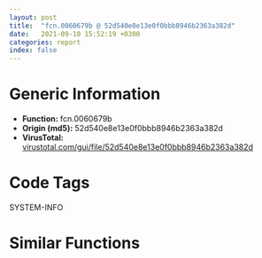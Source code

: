 ```yaml
---
layout: post
title:  "fcn.0060679b @ 52d540e8e13e0f0bbb8946b2363a382d"
date:   2021-09-10 15:52:19 +0300
categories: report
index: false
---
```


# Generic Information
- **Function:** fcn.0060679b
- **Origin (md5):** 52d540e8e13e0f0bbb8946b2363a382d
- **VirusTotal:** [virustotal.com/gui/file/52d540e8e13e0f0bbb8946b2363a382d][virustotal_ref]

# Code Tags
<span class="tag" id="SYSTEM-INFO">SYSTEM-INFO</span>


# Similar Functions
<script type="text/javascript" src="https://www.gstatic.com/charts/loader.js"></script>
<script type="text/javascript">

    google.charts.load('current', {'packages':['corechart']});
    google.charts.setOnLoadCallback(drawChart);

    function drawChart() {
    var data = new google.visualization.DataTable();
        data.addColumn('number', 'X');
        data.addColumn('number', 'Y');
        data.addColumn({type: 'string', role: 'tooltip', 'p': {'html': true}});
        data.addColumn({'type': 'string', 'role': 'style'});
        
        data.addRows([
    [109.83223724365234, -217.00811767578125, '<b><a href="/report/fcn.0060679b@52d540e8e13e0f0bbb8946b2363a382d">fcn.0060679b</a><br>@52d540e8e13e0f0bbb8946b2363a382d</b><br><br>push ebp<br>mov ebp esp<br>call dword[sym.imp.KERNEL32.dll_IsDebuggerPresent]<br>push 1<br>mov dword[0x6a0b4c] eax<br>call fcn.0060a1ec<br>push dword[ebp+8]<br>call fcn.0060a5da<br>cmp dword[0x6a0b4c] 0<br>pop ecx<br>pop ecx<br>jne 0x6067cb<br>push 1<br>call fcn.0060a1ec<br>pop ecx<br>push 0xc0000409<br>call fcn.0060a5c5<br>pop ecx<br>pop ebp<br>ret<br>', 'point { fill-color: #e0440e; }'],
[114.32411193847656, -242.79954528808594, '<b><a href="/report/fcn.00411894@6e195fbdf6b398dc597c28abc7c7a2ae">fcn.00411894</a><br>@6e195fbdf6b398dc597c28abc7c7a2ae</b><br><br>push ebp<br>mov ebp esp<br>call dword[sym.imp.KERNEL32.dll_IsDebuggerPresent]<br>push 1<br>mov dword[0xc44844] eax<br>call fcn.00411330<br>push dword[ebp+8]<br>call fcn.0040e3a9<br>cmp dword[0xc44844] 0<br>pop ecx<br>pop ecx<br>jne 0x4118c4<br>push 1<br>call fcn.00411330<br>pop ecx<br>push 0xc0000409<br>call fcn.0040e394<br>pop ecx<br>pop ebp<br>ret<br>', 'null'],
[87.71235656738281, -220.69505310058594, '<b><a href="/report/fcn.0040cdf4@1fd683a7f72f257d6d6de6e845d6c40a">fcn.0040cdf4</a><br>@1fd683a7f72f257d6d6de6e845d6c40a</b><br><br>push ebp<br>mov ebp esp<br>call dword[sym.imp.KERNEL32.dll_IsDebuggerPresent]<br>push 1<br>mov dword[0xc3520c] eax<br>call fcn.0040c890<br>push dword[ebp+8]<br>call fcn.00409903<br>cmp dword[0xc3520c] 0<br>pop ecx<br>pop ecx<br>jne 0x40ce24<br>push 1<br>call fcn.0040c890<br>pop ecx<br>push 0xc0000409<br>call fcn.004098ee<br>pop ecx<br>pop ebp<br>ret<br>', 'null'],
[89.08019256591797, -233.00025939941406, '<b><a href="/report/fcn.0040ed34@fec037c981b84fb9df87dac6521840c9">fcn.0040ed34</a><br>@fec037c981b84fb9df87dac6521840c9</b><br><br>push ebp<br>mov ebp esp<br>call dword[sym.imp.KERNEL32.dll_IsDebuggerPresent]<br>push 1<br>mov dword[0xb6a50c] eax<br>call fcn.0040e7d0<br>push dword[ebp+8]<br>call fcn.0040b84d<br>cmp dword[0xb6a50c] 0<br>pop ecx<br>pop ecx<br>jne 0x40ed64<br>push 1<br>call fcn.0040e7d0<br>pop ecx<br>push 0xc0000409<br>call fcn.0040b838<br>pop ecx<br>pop ebp<br>ret<br>', 'null'],
[100.00558471679688, -225.5753936767578, '<b><a href="/report/fcn.00411724@e69fcfbd512770c44a9d6b90a42edeb0">fcn.00411724</a><br>@e69fcfbd512770c44a9d6b90a42edeb0</b><br><br>push ebp<br>mov ebp esp<br>call dword[sym.imp.KERNEL32.dll_IsDebuggerPresent]<br>push 1<br>mov dword[0xb95964] eax<br>call fcn.004111c1<br>push dword[ebp+8]<br>call fcn.0040e2d2<br>cmp dword[0xb95964] 0<br>pop ecx<br>pop ecx<br>jne 0x411754<br>push 1<br>call fcn.004111c1<br>pop ecx<br>push 0xc0000409<br>call fcn.0040e2bd<br>pop ecx<br>pop ebp<br>ret<br>', 'null'],
[123.60305786132812, -234.56541442871094, '<b><a href="/report/fcn.00410f64@3d0ec851566b617e7e4e75da3dd9651c">fcn.00410f64</a><br>@3d0ec851566b617e7e4e75da3dd9651c</b><br><br>push ebp<br>mov ebp esp<br>call dword[sym.imp.KERNEL32.dll_IsDebuggerPresent]<br>push 1<br>mov dword[0xb949dc] eax<br>call fcn.00410a01<br>push dword[ebp+8]<br>call fcn.0040db12<br>cmp dword[0xb949dc] 0<br>pop ecx<br>pop ecx<br>jne 0x410f94<br>push 1<br>call fcn.00410a01<br>pop ecx<br>push 0xc0000409<br>call fcn.0040dafd<br>pop ecx<br>pop ebp<br>ret<br>', 'null'],
[102.00223541259766, -237.16278076171875, '<b><a href="/report/fcn.00658234@8c848ad89aab40a1738b363a37856125">fcn.00658234</a><br>@8c848ad89aab40a1738b363a37856125</b><br><br>push ebp<br>mov ebp esp<br>call dword[sym.imp.KERNEL32.dll_IsDebuggerPresent]<br>push 1<br>mov dword[0x46fe09c] eax<br>call fcn.00657cd0<br>push dword[ebp+8]<br>call fcn.00654d4c<br>cmp dword[0x46fe09c] 0<br>pop ecx<br>pop ecx<br>jne 0x658264<br>push 1<br>call fcn.00657cd0<br>pop ecx<br>push 0xc0000409<br>call fcn.00654d37<br>pop ecx<br>pop ebp<br>ret<br>', 'null'],
[121.39170837402344, -221.41586303710938, '<b><a href="/report/fcn.0047fa9b@912f1d013a0d6151bc7a7cef6da1b2a0">fcn.0047fa9b</a><br>@912f1d013a0d6151bc7a7cef6da1b2a0</b><br><br>push ebp<br>mov ebp esp<br>call dword[sym.imp.KERNEL32.dll_IsDebuggerPresent]<br>push 1<br>mov dword[0x4bd394] eax<br>call fcn.0048ac2f<br>push dword[ebp+8]<br>call fcn.004841b6<br>cmp dword[0x4bd394] 0<br>pop ecx<br>pop ecx<br>jne 0x47facb<br>push 1<br>call fcn.0048ac2f<br>pop ecx<br>push 0xc0000409<br>call fcn.004841a1<br>pop ecx<br>pop ebp<br>ret<br>', 'null'],
[104.23487091064453, -249.96588134765625, '<b><a href="/report/fcn.00435b09@d96761eb00d2d97e2b6f5ffffed0b46a">fcn.00435b09</a><br>@d96761eb00d2d97e2b6f5ffffed0b46a</b><br><br>push ebp<br>mov ebp esp<br>call dword[sym.imp.KERNEL32.dll_IsDebuggerPresent]<br>push 1<br>mov dword[0x4c50e4] eax<br>call fcn.004354c0<br>push dword[ebp+8]<br>call fcn.0042a395<br>cmp dword[0x4c50e4] 0<br>pop ecx<br>pop ecx<br>jne 0x435b39<br>push 1<br>call fcn.004354c0<br>pop ecx<br>push 0xc0000409<br>call fcn.0042a380<br>pop ecx<br>pop ebp<br>ret<br>', 'null'],
[91.67613983154297, -245.07876586914062, '<b><a href="/report/fcn.0040c9f4@f9b80f61ad003ebdee20dab4a0087d2a">fcn.0040c9f4</a><br>@f9b80f61ad003ebdee20dab4a0087d2a</b><br><br>push ebp<br>mov ebp esp<br>call dword[sym.imp.KERNEL32.dll_IsDebuggerPresent]<br>push 1<br>mov dword[0xbbf5bc] eax<br>call fcn.0040c491<br>push dword[ebp+8]<br>call fcn.004095a2<br>cmp dword[0xbbf5bc] 0<br>pop ecx<br>pop ecx<br>jne 0x40ca24<br>push 1<br>call fcn.0040c491<br>pop ecx<br>push 0xc0000409<br>call fcn.0040958d<br>pop ecx<br>pop ebp<br>ret<br>', 'null'],
[111.29664611816406, -229.91342163085938, '<b><a href="/report/fcn.0040e2d4@01be4434cc5f975da87a4b25d209e100">fcn.0040e2d4</a><br>@01be4434cc5f975da87a4b25d209e100</b><br><br>push ebp<br>mov ebp esp<br>call dword[sym.imp.KERNEL32.dll_IsDebuggerPresent]<br>push 1<br>mov dword[0xc15884] eax<br>call fcn.0040dd70<br>push dword[ebp+8]<br>call fcn.0040adde<br>cmp dword[0xc15884] 0<br>pop ecx<br>pop ecx<br>jne 0x40e304<br>push 1<br>call fcn.0040dd70<br>pop ecx<br>push 0xc0000409<br>call fcn.0040adc9<br>pop ecx<br>pop ebp<br>ret<br>', 'null'],
[98.26032257080078, -212.60235595703125, '<b><a href="/report/fcn.00414234@4643b8f5a3d13e435a65fc553546b71e">fcn.00414234</a><br>@4643b8f5a3d13e435a65fc553546b71e</b><br><br>push ebp<br>mov ebp esp<br>call dword[sym.imp.KERNEL32.dll_IsDebuggerPresent]<br>push 1<br>mov dword[0xc6d484] eax<br>call fcn.00413cd0<br>push dword[ebp+8]<br>call fcn.00410d43<br>cmp dword[0xc6d484] 0<br>pop ecx<br>pop ecx<br>jne 0x414264<br>push 1<br>call fcn.00413cd0<br>pop ecx<br>push 0xc0000409<br>call fcn.00410d2e<br>pop ecx<br>pop ebp<br>ret<br>', 'null'],
[121.5441665649414, -192.1651153564453, '<b><a href="/report/fcn.64143114@07e4412910bcf0f5969ef64c44eecb2d">fcn.64143114</a><br>@07e4412910bcf0f5969ef64c44eecb2d</b><br><br>push ebp<br>mov ebp esp<br>call dword[sym.imp.KERNEL32.dll_IsDebuggerPresent]<br>push 1<br>mov dword[0x641beb1c] eax<br>call sub.MSVCR120.dll__crt_debugger_hook<br>push dword[ebp+8]<br>call sub.MSVCR120.dll___crtUnhandledException<br>cmp dword[0x641beb1c] 0<br>pop ecx<br>pop ecx<br>jne 0x64143144<br>push 1<br>call sub.MSVCR120.dll__crt_debugger_hook<br>pop ecx<br>push 0xc0000409<br>call sub.MSVCR120.dll___crtTerminateProcess<br>pop ecx<br>pop ebp<br>ret<br>', 'null'],
[113.83623504638672, -189.51632690429688, '<b><a href="/report/fcn.0044e772@3dfcfb1d918b690c00de324bcfcdc082">fcn.0044e772</a><br>@3dfcfb1d918b690c00de324bcfcdc082</b><br><br>push ebp<br>mov ebp esp<br>call dword[sym.imp.KERNEL32.dll_IsDebuggerPresent]<br>push 1<br>mov dword[0x489ee4] eax<br>call sub.MSVCR120.dll__crt_debugger_hook<br>push dword[ebp+8]<br>call sub.MSVCR120.dll___crtUnhandledException<br>cmp dword[0x489ee4] 0<br>pop ecx<br>pop ecx<br>jne 0x44e7a2<br>push 1<br>call sub.MSVCR120.dll__crt_debugger_hook<br>pop ecx<br>push 0xc0000409<br>call sub.MSVCR120.dll___crtTerminateProcess<br>pop ecx<br>pop ebp<br>ret<br>', 'null'],
[-90.40025329589844, 148.11770629882812, '<b><a href="/report/fcn.0040d1cb@59aef7c08025d70f84c85db2092fc99e">fcn.0040d1cb</a><br>@59aef7c08025d70f84c85db2092fc99e</b><br><br>push 8<br>push 0x42a4d0<br>call fcn.0040e2ec<br>and dword[ebp-4] 0<br>push 0<br>push 1<br>call fcn.00412b4a<br>pop ecx<br>pop ecx<br>jmp 0x40d1be<br>or dword[ebp-4] 0xffffffff<br>push 3<br>call dword[sym.imp.KERNEL32.dll_ExitProcess]<br>cmp ecx dword[0x433138]<br>jne 0x40d1d4<br>ret<br>jmp 0x40d19a<br>', 'null'],
[-92.33269500732422, 118.1568603515625, '<b><a href="/report/fcn.004099c8@f9b80f61ad003ebdee20dab4a0087d2a">fcn.004099c8</a><br>@f9b80f61ad003ebdee20dab4a0087d2a</b><br><br>push ebp<br>mov ebp esp<br>cmp dword[ebp+8] 0<br>je 0x4099fe<br>push dword[ebp+8]<br>push 0<br>push dword[0xbbe794]<br>call dword[sym.imp.KERNEL32.dll_HeapFree]<br>test eax eax<br>jne 0x4099fe<br>push esi<br>call fcn.0040a777<br>mov esi eax<br>call dword[sym.imp.KERNEL32.dll_GetLastError]<br>push eax<br>call fcn.0040a78a<br>pop ecx<br>mov dword[esi] eax<br>pop esi<br>pop ebp<br>ret<br>', 'null'],
[-87.0928955078125, 129.74441528320312, '<b><a href="/report/fcn.00422f95@d96761eb00d2d97e2b6f5ffffed0b46a">fcn.00422f95</a><br>@d96761eb00d2d97e2b6f5ffffed0b46a</b><br><br>push ebp<br>mov ebp esp<br>cmp dword[ebp+8] 0<br>je 0x422fcb<br>push dword[ebp+8]<br>push 0<br>push dword[0x4c4204]<br>call dword[sym.imp.KERNEL32.dll_HeapFree]<br>test eax eax<br>jne 0x422fcb<br>push esi<br>call fcn.00428d68<br>mov esi eax<br>call dword[sym.imp.KERNEL32.dll_GetLastError]<br>push eax<br>call fcn.00428d7b<br>pop ecx<br>mov dword[esi] eax<br>pop esi<br>pop ebp<br>ret<br>', 'null'],
[-72.29003143310547, 109.53046417236328, '<b><a href="/report/fcn.0040e6f8@e69fcfbd512770c44a9d6b90a42edeb0">fcn.0040e6f8</a><br>@e69fcfbd512770c44a9d6b90a42edeb0</b><br><br>push ebp<br>mov ebp esp<br>cmp dword[ebp+8] 0<br>je 0x40e72e<br>push dword[ebp+8]<br>push 0<br>push dword[0xb94b3c]<br>call dword[sym.imp.KERNEL32.dll_HeapFree]<br>test eax eax<br>jne 0x40e72e<br>push esi<br>call fcn.0040f4a7<br>mov esi eax<br>call dword[sym.imp.KERNEL32.dll_GetLastError]<br>push eax<br>call fcn.0040f4ba<br>pop ecx<br>mov dword[esi] eax<br>pop esi<br>pop ebp<br>ret<br>', 'null'],
[-99.43159484863281, 129.1082305908203, '<b><a href="/report/fcn.0040e7c8@6e195fbdf6b398dc597c28abc7c7a2ae">fcn.0040e7c8</a><br>@6e195fbdf6b398dc597c28abc7c7a2ae</b><br><br>push ebp<br>mov ebp esp<br>cmp dword[ebp+8] 0<br>je 0x40e7fe<br>push dword[ebp+8]<br>push 0<br>push dword[0xc43a1c]<br>call dword[sym.imp.KERNEL32.dll_HeapFree]<br>test eax eax<br>jne 0x40e7fe<br>push esi<br>call fcn.0040f577<br>mov esi eax<br>call dword[sym.imp.KERNEL32.dll_GetLastError]<br>push eax<br>call fcn.0040f58a<br>pop ecx<br>mov dword[esi] eax<br>pop esi<br>pop ebp<br>ret<br>', 'null'],
[-74.9212646484375, 131.71302795410156, '<b><a href="/report/fcn.0047b716@912f1d013a0d6151bc7a7cef6da1b2a0">fcn.0047b716</a><br>@912f1d013a0d6151bc7a7cef6da1b2a0</b><br><br>push ebp<br>mov ebp esp<br>cmp dword[ebp+8] 0<br>je 0x47b74c<br>push dword[ebp+8]<br>push 0<br>push dword[0x4bd558]<br>call dword[sym.imp.KERNEL32.dll_HeapFree]<br>test eax eax<br>jne 0x47b74c<br>push esi<br>call fcn.00483caa<br>mov esi eax<br>call dword[sym.imp.KERNEL32.dll_GetLastError]<br>push eax<br>call fcn.00483cbd<br>pop ecx<br>mov dword[esi] eax<br>pop esi<br>pop ebp<br>ret<br>', 'null'],
[-98.86919403076172, 106.66191864013672, '<b><a href="/report/fcn.00411168@4643b8f5a3d13e435a65fc553546b71e">fcn.00411168</a><br>@4643b8f5a3d13e435a65fc553546b71e</b><br><br>push ebp<br>mov ebp esp<br>cmp dword[ebp+8] 0<br>je 0x41119e<br>push dword[ebp+8]<br>push 0<br>push dword[0xc6c658]<br>call dword[sym.imp.KERNEL32.dll_HeapFree]<br>test eax eax<br>jne 0x41119e<br>push esi<br>call fcn.00411f17<br>mov esi eax<br>call dword[sym.imp.KERNEL32.dll_GetLastError]<br>push eax<br>call fcn.00411f2a<br>pop ecx<br>mov dword[esi] eax<br>pop esi<br>pop ebp<br>ret<br>', 'null'],
[-67.26660919189453, 120.9599838256836, '<b><a href="/report/fcn.0040b208@01be4434cc5f975da87a4b25d209e100">fcn.0040b208</a><br>@01be4434cc5f975da87a4b25d209e100</b><br><br>push ebp<br>mov ebp esp<br>cmp dword[ebp+8] 0<br>je 0x40b23e<br>push dword[ebp+8]<br>push 0<br>push dword[0xc14a5c]<br>call dword[sym.imp.KERNEL32.dll_HeapFree]<br>test eax eax<br>jne 0x40b23e<br>push esi<br>call fcn.0040bfb7<br>mov esi eax<br>call dword[sym.imp.KERNEL32.dll_GetLastError]<br>push eax<br>call fcn.0040bfca<br>pop ecx<br>mov dword[esi] eax<br>pop esi<br>pop ebp<br>ret<br>', 'null'],
[-105.29253387451172, 117.22964477539062, '<b><a href="/report/fcn.00409d28@1fd683a7f72f257d6d6de6e845d6c40a">fcn.00409d28</a><br>@1fd683a7f72f257d6d6de6e845d6c40a</b><br><br>push ebp<br>mov ebp esp<br>cmp dword[ebp+8] 0<br>je 0x409d5e<br>push dword[ebp+8]<br>push 0<br>push dword[0xc343e4]<br>call dword[sym.imp.KERNEL32.dll_HeapFree]<br>test eax eax<br>jne 0x409d5e<br>push esi<br>call fcn.0040aad7<br>mov esi eax<br>call dword[sym.imp.KERNEL32.dll_GetLastError]<br>push eax<br>call fcn.0040aaea<br>pop ecx<br>mov dword[esi] eax<br>pop esi<br>pop ebp<br>ret<br>', 'null'],
[-91.26331329345703, 96.97020721435547, '<b><a href="/report/fcn.0040df38@3d0ec851566b617e7e4e75da3dd9651c">fcn.0040df38</a><br>@3d0ec851566b617e7e4e75da3dd9651c</b><br><br>push ebp<br>mov ebp esp<br>cmp dword[ebp+8] 0<br>je 0x40df6e<br>push dword[ebp+8]<br>push 0<br>push dword[0xb93bb4]<br>call dword[sym.imp.KERNEL32.dll_HeapFree]<br>test eax eax<br>jne 0x40df6e<br>push esi<br>call fcn.0040ece7<br>mov esi eax<br>call dword[sym.imp.KERNEL32.dll_GetLastError]<br>push eax<br>call fcn.0040ecfa<br>pop ecx<br>mov dword[esi] eax<br>pop esi<br>pop ebp<br>ret<br>', 'null'],
[-85.62207794189453, 108.79376983642578, '<b><a href="/report/fcn.0040bc68@fec037c981b84fb9df87dac6521840c9">fcn.0040bc68</a><br>@fec037c981b84fb9df87dac6521840c9</b><br><br>push ebp<br>mov ebp esp<br>cmp dword[ebp+8] 0<br>je 0x40bc9e<br>push dword[ebp+8]<br>push 0<br>push dword[0xb696e4]<br>call dword[sym.imp.KERNEL32.dll_HeapFree]<br>test eax eax<br>jne 0x40bc9e<br>push esi<br>call fcn.0040ca17<br>mov esi eax<br>call dword[sym.imp.KERNEL32.dll_GetLastError]<br>push eax<br>call fcn.0040ca2a<br>pop ecx<br>mov dword[esi] eax<br>pop esi<br>pop ebp<br>ret<br>', 'null'],
[-80.2473373413086, 119.38318634033203, '<b><a href="/report/fcn.006069ef@52d540e8e13e0f0bbb8946b2363a382d">fcn.006069ef</a><br>@52d540e8e13e0f0bbb8946b2363a382d</b><br><br>push ebp<br>mov ebp esp<br>cmp dword[ebp+8] 0<br>je 0x606a25<br>push dword[ebp+8]<br>push 0<br>push dword[0x6a0bb0]<br>call dword[sym.imp.KERNEL32.dll_HeapFree]<br>test eax eax<br>jne 0x606a25<br>push esi<br>call fcn.0060a624<br>mov esi eax<br>call dword[sym.imp.KERNEL32.dll_GetLastError]<br>push eax<br>call fcn.0060a637<br>pop ecx<br>mov dword[esi] eax<br>pop esi<br>pop ebp<br>ret<br>', 'null'],
[-78.0994644165039, 98.56188201904297, '<b><a href="/report/fcn.00655168@8c848ad89aab40a1738b363a37856125">fcn.00655168</a><br>@8c848ad89aab40a1738b363a37856125</b><br><br>push ebp<br>mov ebp esp<br>cmp dword[ebp+8] 0<br>je 0x65519e<br>push dword[ebp+8]<br>push 0<br>push dword[0x46fd274]<br>call dword[sym.imp.KERNEL32.dll_HeapFree]<br>test eax eax<br>jne 0x65519e<br>push esi<br>call fcn.00655f17<br>mov esi eax<br>call dword[sym.imp.KERNEL32.dll_GetLastError]<br>push eax<br>call fcn.00655f2a<br>pop ecx<br>mov dword[esi] eax<br>pop esi<br>pop ebp<br>ret<br>', 'null'],
[-38.79119110107422, 86.87135314941406, '<b><a href="/report/fcn.00411e88@e9c6b3bcaa2edc455cb26f1e0f4a513a">fcn.00411e88</a><br>@e9c6b3bcaa2edc455cb26f1e0f4a513a</b><br><br>mov edi edi<br>push ebp<br>mov ebp esp<br>cmp dword[ebp+8] 0<br>je 0x411ec0<br>push dword[ebp+8]<br>push 0<br>push dword[0x42fcc0]<br>call dword[sym.imp.KERNEL32.dll_HeapFree]<br>test eax eax<br>jne 0x411ec0<br>push esi<br>call fcn.0040e48f<br>mov esi eax<br>call dword[sym.imp.KERNEL32.dll_GetLastError]<br>push eax<br>call fcn.0040e416<br>pop ecx<br>mov dword[esi] eax<br>pop esi<br>pop ebp<br>ret<br>', 'null'],
[-39.64585876464844, 97.7366714477539, '<b><a href="/report/fcn.00411e88@1bf3bcaca0e582026c935549bb7d8a33">fcn.00411e88</a><br>@1bf3bcaca0e582026c935549bb7d8a33</b><br><br>mov edi edi<br>push ebp<br>mov ebp esp<br>cmp dword[ebp+8] 0<br>je 0x411ec0<br>push dword[ebp+8]<br>push 0<br>push dword[0x42fcc0]<br>call dword[sym.imp.KERNEL32.dll_HeapFree]<br>test eax eax<br>jne 0x411ec0<br>push esi<br>call fcn.0040e48f<br>mov esi eax<br>call dword[sym.imp.KERNEL32.dll_GetLastError]<br>push eax<br>call fcn.0040e416<br>pop ecx<br>mov dword[esi] eax<br>pop esi<br>pop ebp<br>ret<br>', 'null'],
[-49.99343490600586, 94.82101440429688, '<b><a href="/report/fcn.0047177e@6f3954a480bef11309decb3759df55ad">fcn.0047177e</a><br>@6f3954a480bef11309decb3759df55ad</b><br><br>mov edi edi<br>push ebp<br>mov ebp esp<br>cmp dword[ebp+8] 0<br>je 0x4717b6<br>push dword[ebp+8]<br>push 0<br>push dword[0x49f1d0]<br>call dword[sym.imp.KERNEL32.dll_HeapFree]<br>test eax eax<br>jne 0x4717b6<br>push esi<br>call fcn.0046bb7c<br>mov esi eax<br>call dword[sym.imp.KERNEL32.dll_GetLastError]<br>push eax<br>call fcn.0046bb03<br>pop ecx<br>mov dword[esi] eax<br>pop esi<br>pop ebp<br>ret<br>', 'null'],
[-49.29574203491211, 84.04861450195312, '<b><a href="/report/fcn.0048e3af@4fe6510221c33bf023f6abed461fc13f">fcn.0048e3af</a><br>@4fe6510221c33bf023f6abed461fc13f</b><br><br>mov edi edi<br>push ebp<br>mov ebp esp<br>cmp dword[ebp+8] 0<br>je 0x48e3e7<br>push dword[ebp+8]<br>push 0<br>push dword[0x4c4870]<br>call dword[sym.imp.KERNEL32.dll_HeapFree]<br>test eax eax<br>jne 0x48e3e7<br>push esi<br>call fcn.00490ec2<br>mov esi eax<br>call dword[sym.imp.KERNEL32.dll_GetLastError]<br>push eax<br>call fcn.00490e80<br>pop ecx<br>mov dword[esi] eax<br>pop esi<br>pop ebp<br>ret<br>', 'null'],

        ]);

    var options = {
        title: 'Similarity Plot',
        legend: 'none',
        colors: ['#dedbd9', '#e6693e', '#ec8f6e', '#f3b49f', '#f6c7b6'],
        tooltip: {isHtml: true, trigger: 'both'},
        explorer: {
        actions: ["dragToZoom", "rightClickToReset"],
        },
        chartArea: {
        width: '80%',
        height: '80%'
        },
        width: '100%',
        height: '100%'
    };

    var chart = new google.visualization.ScatterChart(document.getElementById('chart_div'));

    chart.draw(data, options);
    }
    
</script>

<div id="chart_div" style="width: 100%px; height: 100%;"></div>

# Disassembled Code
{% highlight nasm %}

push ebp
mov ebp esp
call dword[sym.imp.KERNEL32.dll_IsDebuggerPresent]
push 1
mov dword[0x6a0b4c] eax
call fcn.0060a1ec
push dword[ebp+8]
call fcn.0060a5da
cmp dword[0x6a0b4c] 0
pop ecx
pop ecx
jne 0x6067cb
push 1
call fcn.0060a1ec
pop ecx
push 0xc0000409
call fcn.0060a5c5
pop ecx
pop ebp
ret

{% endhighlight %}

[virustotal_ref]: https://www.virustotal.com/gui/file/52d540e8e13e0f0bbb8946b2363a382d